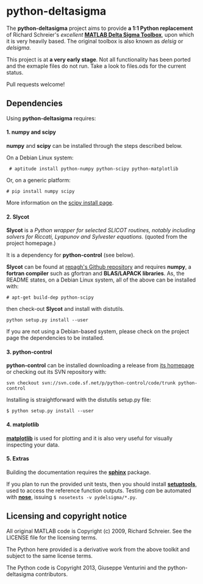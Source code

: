 python-deltasigma
===============

The **python-deltasigma** project aims to provide **a 1:1 Python replacement** of Richard 
Schreier's *excellent* **[MATLAB Delta Sigma Toolbox](http://www.mathworks.com/matlabcentral/fileexchange/19-delta-sigma-toolbox)**, upon which it is very heavily based. The original toolbox is also known as *delsig* or *delsigma*.

This project is at **a very early stage**. Not all functionality has been ported and the exmaple files do not run. Take a look to files.ods for the current status. 

Pull requests welcome!

## Dependencies

Using **python-deltasigma** requires:

#### 1. **numpy** and **scipy** 

**numpy** and **scipy** can be installed through the steps described below.

On a Debian Linux system:

```
 # aptitude install python-numpy python-scipy python-matplotlib
```

Or, on a generic platform:

```
# pip install numpy scipy
```

More information on the [scipy install page](http://www.scipy.org/install.html).

#### 2. Slycot

**Slycot** is a *Python wrapper for selected SLICOT routines, notably including solvers for Riccati, Lyapunov and Sylvester equations.* (quoted from the project homepage.)

It is a dependency for **python-control** (see below). 

**Slycot** can be found at [repagh's Github repository](https://github.com/repagh/Slycot) and requires **numpy**, a **fortran compiler** such as gfortran and **BLAS/LAPACK 
libraries**. As, the README states, on a Debian Linux system, all of the above can be installed with:

```
# apt-get build-dep python-scipy
```

then check-out **Slycot** and install with distutils.

```
python setup.py install --user
```

If you are not using a Debian-based system, please check on the project page the dependencies to be installed.

#### 3. python-control

**python-control** can be installed downloading a release from [its homepage](http://sourceforge.net/projects/python-control/) or checking out its SVN repository with:

```
svn checkout svn://svn.code.sf.net/p/python-control/code/trunk python-control
```

Installing is straightforward with the distutils setup.py file:

```
$ python setup.py install --user
```

#### 4. matplotlib

**[matplotlib](http://matplotlib.org/)** is used for plotting and it is also very useful for visually inspecting your data.


#### 5. Extras

Building the documentation requires the **[sphinx](http://sphinx-doc.org/)** package.

If you plan to run the provided unit tests, then you should install **[setuptools](https://pypi.python.org/pypi/setuptools)**, used to access the reference function outputs. Testing *can* be automated with **[nose](https://pypi.python.org/pypi/nose/)**, issuing `$ nosetests -v pydelsigma/*.py`.

## Licensing and copyright notice

All original MATLAB code is Copyright (c) 2009, Richard Schreier. See the LICENSE file for the licensing terms.

The Python here provided is a derivative work from the above toolkit and subject to the same license terms.

The Python code is Copyright 2013, Giuseppe Venturini and the python-deltasigma contributors.

